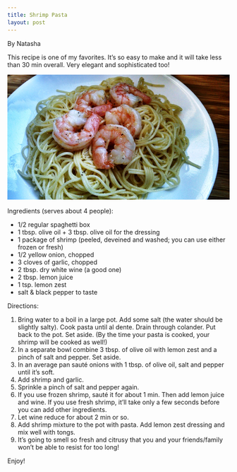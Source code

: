 ```yaml
---
title: Shrimp Pasta
layout: post
---
```


By Natasha

This recipe is one of my favorites. It’s so easy to make and it will
take less than 30 min overall. Very elegant and sophisticated too!

![file](/img/image-1405479474488.png)

Ingredients (serves about 4 people):

-   1/2 regular spaghetti box
-   1 tbsp. olive oil + 3 tbsp. olive oil for the dressing
-   1 package of shrimp (peeled, deveined and washed; you can use either
    frozen or fresh)
-   1/2 yellow onion, chopped
-   3 cloves of garlic, chopped
-   2 tbsp. dry white wine (a good one)
-   2 tbsp. lemon juice
-   1 tsp. lemon zest
-   salt & black pepper to taste

Directions:

1.  Bring water to a boil in a large pot. Add some salt (the water
    should be slightly salty). Cook pasta until al dente. Drain through
    colander. Put back to the pot. Set aside. (By the time your pasta is
    cooked, your shrimp will be cooked as well!)
2.  In a separate bowl combine 3 tbsp. of olive oil with lemon zest and
    a pinch of salt and pepper. Set aside.
3.  In an average pan sauté onions with 1 tbsp. of olive oil, salt and
    pepper until it’s soft.
4.  Add shrimp and garlic.
5.  Sprinkle a pinch of salt and pepper again.
6.  If you use frozen shrimp, sauté it for about 1 min. Then add lemon
    juice and wine. If you use fresh shrimp, it’ll take only a few
    seconds before you can add other ingredients.
7.  Let wine reduce for about 2 min or so.
8.  Add shrimp mixture to the pot with pasta. Add lemon zest dressing
    and mix well with tongs.
9.  It’s going to smell so fresh and citrusy that you and your
    friends/family won’t be able to resist for too long!

Enjoy!
